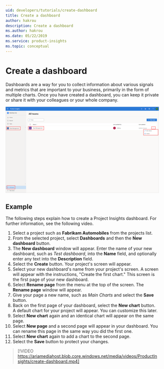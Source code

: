 ```yaml
---
uid: developers/tutorials/create-dashboard
title: Create a dashboard
author: hakrou
description: Create a dashboard
ms.author: hakrou
ms.date: 05/22/2019
ms.service: product-insights
ms.topic: conceptual
---
```

# Create a dashboard

Dashboards are a way for you to collect information about various signals and metrics that are important to your business, primarily in the form of multiple charts. Once you have created a dashboard, you can keep it private or share it with your colleagues or your whole company.

![Manage teams](../images/dev-resources/Manage-teams.png)

## Example

The following steps explain how to create a Project Insights dashboard. For further information, see the following video.

1. Select a project such as **Fabrikam Automobiles** from the projects list.
1. From the selected project, select **Dashboards** and then the **New dashboard** button.
1. The **New dashboard** window will appear. Enter the name of your new dashboard, such as _Test dashboard_, into the **Name** field, and optionally enter any text into the **Description** field.
1. Select the **Create** button. Your project's screen will appear.
1. Select your new dashboard's name from your project's screen. A screen will appear with the instructions, "Create the first chart." This screen is the first page of your new dashboard.
1. Select **Rename page** from the menu at the top of the screen. The **Rename page** window will appear.
1. Give your page a new name, such as _Main Charts_ and select the **Save** button.
1. Back on the first page of your dashboard, select the **New chart** button. A default chart for your project will appear. You can customize this later.
1. Select **New chart** again and an identical chart will appear on the same page.
1. Select **New page** and a second page will appear in your dashboard. You can rename this page in the same way you did the first one.
1. Select **New chart** again to add a chart to the second page.
1. Select the **Save** button to protect your changes.

> [!VIDEO https://ariamediahost.blob.core.windows.net/media/videos/ProductInsights/create-dashboard.mp4]
